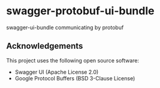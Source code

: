 # swagger-protobuf-ui-bundle
swagger-ui-bundle communicating by protobuf

## Acknowledgements

This project uses the following open source software:

- Swagger UI (Apache License 2.0)
- Google Protocol Buffers (BSD 3-Clause License)